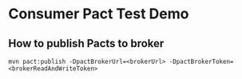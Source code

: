 # Consumer Pact Test Demo
## How to publish Pacts to broker
`mvn pact:publish -DpactBrokerUrl=<brokerUrl> -DpactBrokerToken=<brokerReadAndWriteToken>`

